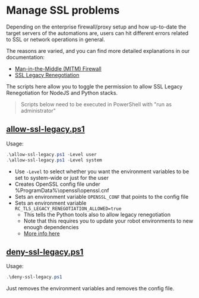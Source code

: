 # Manage SSL problems

Depending on the enterprise firewall/proxy setup and how up-to-date the target servers of the automations are, users can hit different errors related to SSL or network operations in general.

The reasons are varied, and you can find more detailed explanations in our documentation:
* [Man-in-the-Middle (MITM) Firewall](https://robocorp.com/docs/faq/mitm-firewall)
* [SSL Legacy Renegotiation](https://robocorp.com/docs/faq/tls-problems)

The scripts here allow you to toggle the permission to allow SSL Legacy Renegotiation for NodeJS and Python stacks.

> Scripts below need to be executed in PowerShell with "run as administrator"

## [allow-ssl-legacy.ps1](allow-ssl-legacy.ps1)

Usage:
```Powershell
.\allow-ssl-legacy.ps1 -Level user
.\allow-ssl-legacy.ps1 -Level system
```

- Use `-Level` to select whether you want the environment variables to be set to system-wide or just for the user
- Creates OpenSSL config file under %ProgramData%\openssl\openssl.cnf
- Sets an environment variable `OPENSSL_CONF` that points to the config file
- Sets an environment variable `RC_TLS_LEGACY_RENEGOTIATION_ALLOWED=true`
  - This tells the Python tools also to allow legacy renegotiation
  - Note that this requires you to update your robot environments to new enough dependencies
  - [More info here](https://robocorp.com/docs/faq/tls-problems#2-2-allow-legacy-renegotiation-for-the-python-tool-stack)


## [deny-ssl-legacy.ps1](deny-ssl-legacy.ps1)
Usage:
```Powershell
.\deny-ssl-legacy.ps1
```

Just removes the environment variables and removes the config file.